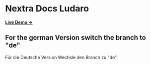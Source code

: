 # Nextra Docs Ludaro



[**Live Demo →**](https://nextra-docs-template.vercel.app)

For the german Version switch the branch to "de"
---------------------------------------------------------
Für die Deutsche Version Wechsle den Branch zu "de"
